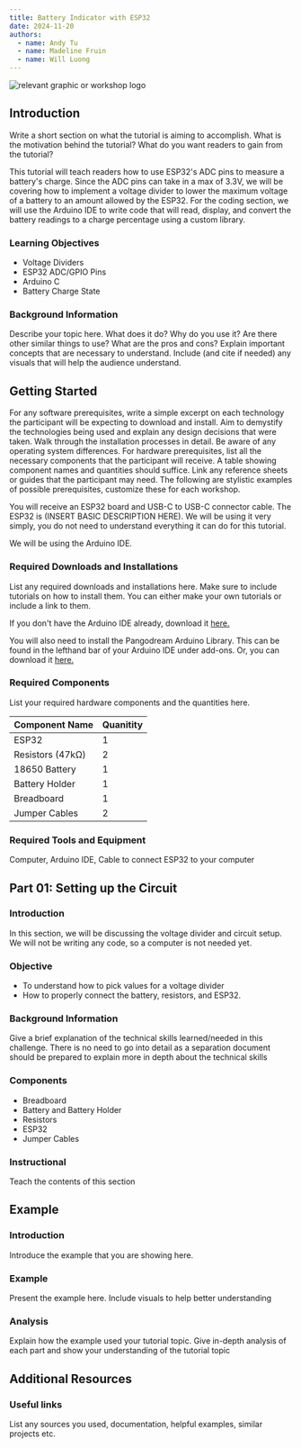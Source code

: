 ```yaml
---
title: Battery Indicator with ESP32
date: 2024-11-20
authors:
  - name: Andy Tu
  - name: Madeline Fruin
  - name: Will Luong
---
```


![relevant graphic or workshop logo](image/path)

## Introduction

Write a short section on what the tutorial is aiming to accomplish.
What is the motivation behind the tutorial?
What do you want readers to gain from the tutorial?

This tutorial will teach readers how to use ESP32's ADC pins to measure a battery's charge. Since the ADC pins can take in a max of 3.3V, we will be covering how to implement a voltage divider to lower the maximum voltage of a battery to an amount allowed by the ESP32. For the coding section, we will use the Arduino IDE to write code that will read, display, and convert the battery readings to a charge percentage using a custom library.

### Learning Objectives

- Voltage Dividers
- ESP32 ADC/GPIO Pins
- Arduino C
- Battery Charge State

### Background Information

Describe your topic here. What does it do? Why do you use it?
Are there other similar things to use? What are the pros and cons?
Explain important concepts that are necessary to understand.
Include (and cite if needed) any visuals that will help the audience understand.

## Getting Started

For any software prerequisites, write a simple excerpt on each
technology the participant will be expecting to download and install.
Aim to demystify the technologies being used and explain any design
decisions that were taken. Walk through the installation processes
in detail. Be aware of any operating system differences.
For hardware prerequisites, list all the necessary components that
the participant will receive. A table showing component names and
quantities should suffice. Link any reference sheets or guides that
the participant may need.
The following are stylistic examples of possible prerequisites,
customize these for each workshop.

You will receive an ESP32 board and USB-C to USB-C connector cable. The ESP32 is (INSERT BASIC DESCRIPTION HERE). We will be using it very simply, you do not need to understand everything it can do for this tutorial.

We will be using the Arduino IDE.  

### Required Downloads and Installations

List any required downloads and installations here.
Make sure to include tutorials on how to install them.
You can either make your own tutorials or include a link to them.

If you don't have the Arduino IDE already, download it <a href="https://www.arduino.cc/en/software"><here>here.</a>

You will also need to install the Pangodream Arduino Library. This can be found in the lefthand bar of your Arduino IDE under add-ons. Or, you can download it <a href="https://github.com/pangodream/18650CL"><here>here.</a>

### Required Components

List your required hardware components and the quantities here.

| Component Name | Quanitity |
| -------------- | --------- |
|     ESP32      |     1     |
|Resistors (47kΩ)|     2     |
| 18650 Battery  |     1     |
| Battery Holder |     1     |
|  Breadboard    |     1     |
| Jumper Cables  |     2     |


### Required Tools and Equipment

Computer, Arduino IDE, Cable to connect ESP32 to your computer

## Part 01: Setting up the Circuit

### Introduction

In this section, we will be discussing the voltage divider and circuit setup. We will not be writing any code, so a computer is not needed yet.

### Objective

- To understand how to pick values for a voltage divider
- How to properly connect the battery, resistors, and ESP32.

### Background Information

Give a brief explanation of the technical skills learned/needed
in this challenge. There is no need to go into detail as a
separation document should be prepared to explain more in depth
about the technical skills

### Components

- Breadboard
- Battery and Battery Holder
- Resistors
- ESP32
- Jumper Cables

### Instructional

Teach the contents of this section

## Example

### Introduction

Introduce the example that you are showing here.

### Example

Present the example here. Include visuals to help better understanding

### Analysis

Explain how the example used your tutorial topic. Give in-depth analysis of each part and show your understanding of the tutorial topic

## Additional Resources

### Useful links

List any sources you used, documentation, helpful examples, similar projects etc.
